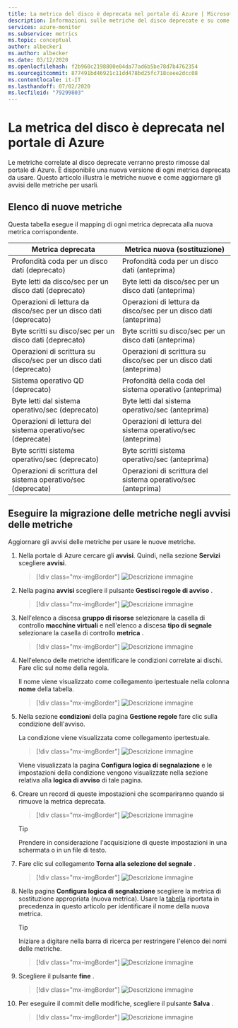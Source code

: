 ```yaml
---
title: La metrica del disco è deprecata nel portale di Azure | Microsoft Docs
description: Informazioni sulle metriche del disco deprecate e su come aggiornare gli avvisi delle metriche per usare le nuove metriche.
services: azure-monitor
ms.subservice: metrics
ms.topic: conceptual
author: albecker1
ms.author: albecker
ms.date: 03/12/2020
ms.openlocfilehash: f2b960c2198800e04da77ad6b5be78d7b4762354
ms.sourcegitcommit: 877491bd46921c11dd478bd25fc718ceee2dcc08
ms.contentlocale: it-IT
ms.lasthandoff: 07/02/2020
ms.locfileid: "79299803"
---
```

# <a name="disk-metrics-deprecation-in-the-azure-portal"></a>La metrica del disco è deprecata nel portale di Azure

Le metriche correlate al disco deprecate verranno presto rimosse dal portale di Azure. È disponibile una nuova versione di ogni metrica deprecata da usare. Questo articolo illustra le metriche nuove e come aggiornare gli avvisi delle metriche per usarli.

## <a name="list-of-new-metrics"></a>Elenco di nuove metriche

Questa tabella esegue il mapping di ogni metrica deprecata alla nuova metrica corrispondente. 

|Metrica deprecata|Metrica nuova (sostituzione)|
|----|----|
|Profondità coda per un disco dati (deprecato)|Profondità coda per un disco dati (anteprima)|
|Byte letti da disco/sec per un disco dati (deprecato)|Byte letti da disco/sec per un disco dati (anteprima)|
|Operazioni di lettura da disco/sec per un disco dati (deprecato)|Operazioni di lettura da disco/sec per un disco dati (anteprima)|
|Byte scritti su disco/sec per un disco dati (deprecato)|Byte scritti su disco/sec per un disco dati (anteprima)|
|Operazioni di scrittura su disco/sec per un disco dati (deprecato)|Operazioni di scrittura su disco/sec per un disco dati (anteprima)|
|Sistema operativo QD (deprecato)|Profondità della coda del sistema operativo (anteprima)|
|Byte letti dal sistema operativo/sec (deprecato)|Byte letti dal sistema operativo/sec (anteprima)|
|Operazioni di lettura del sistema operativo/sec (deprecate)|Operazioni di lettura del sistema operativo/sec (anteprima)|
|Byte scritti sistema operativo/sec (deprecato)|Byte scritti sistema operativo/sec (anteprima)|
|Operazioni di scrittura del sistema operativo/sec (deprecate)|Operazioni di scrittura del sistema operativo/sec (anteprima)|

<a id="update-metrics" />

## <a name="migrate-metrics-in-your-metric-alerts"></a>Eseguire la migrazione delle metriche negli avvisi delle metriche

Aggiornare gli avvisi delle metriche per usare le nuove metriche.

1. Nella portale di Azure cercare gli **avvisi**. Quindi, nella sezione **Servizi** scegliere **avvisi**.

   > [!div class="mx-imgBorder"]
   > ![Descrizione immagine](./media/portal-disk-metrics-deprecation/alert-service-azure-portal.png)

2. Nella pagina **avvisi** scegliere il pulsante **Gestisci regole di avviso** . 

   > [!div class="mx-imgBorder"]
   > ![Descrizione immagine](./media/portal-disk-metrics-deprecation/manage-alert-rules-button.png)

3. Nell'elenco a discesa **gruppo di risorse** selezionare la casella di controllo **macchine virtuali** e nell'elenco a discesa **tipo di segnale** selezionare la casella di controllo **metrica** . 

   > [!div class="mx-imgBorder"]
   > ![Descrizione immagine](./media/portal-disk-metrics-deprecation/filter-alerts.png)

4. Nell'elenco delle metriche identificare le condizioni correlate ai dischi. Fare clic sul nome della regola. 

   Il nome viene visualizzato come collegamento ipertestuale nella colonna **nome** della tabella.

   > [!div class="mx-imgBorder"]
   > ![Descrizione immagine](./media/portal-disk-metrics-deprecation/find-disk-conditions.png)

5. Nella sezione **condizioni** della pagina **Gestione regole** fare clic sulla condizione dell'avviso. 

   La condizione viene visualizzata come collegamento ipertestuale.  

   > [!div class="mx-imgBorder"]
   > ![Descrizione immagine](./media/portal-disk-metrics-deprecation/adjust-condition.png)

   Viene visualizzata la pagina **Configura logica di segnalazione** e le impostazioni della condizione vengono visualizzate nella sezione relativa alla **logica di avviso** di tale pagina.

6. Creare un record di queste impostazioni che scompariranno quando si rimuove la metrica deprecata.

   > [!div class="mx-imgBorder"]
   > ![Descrizione immagine](./media/portal-disk-metrics-deprecation/condition-rules.png)

   > [!TIP] 
   > Prendere in considerazione l'acquisizione di queste impostazioni in una schermata o in un file di testo. 

7. Fare clic sul collegamento **Torna alla selezione del segnale** .

   > [!div class="mx-imgBorder"]
   > ![Descrizione immagine](./media/portal-disk-metrics-deprecation/back-to-signal-selection.png)

8. Nella pagina **Configura logica di segnalazione** scegliere la metrica di sostituzione appropriata (nuova metrica). Usare la [tabella](#update-metrics) riportata in precedenza in questo articolo per identificare il nome della nuova metrica.

   > [!TIP] 
   > Iniziare a digitare nella barra di ricerca per restringere l'elenco dei nomi delle metriche. 

   > [!div class="mx-imgBorder"]
   > ![Descrizione immagine](./media/portal-disk-metrics-deprecation/choose-new-metric.png)

9. Scegliere il pulsante **fine** . 

   > [!div class="mx-imgBorder"]
   > ![Descrizione immagine](./media/portal-disk-metrics-deprecation/set-new-metric.png)

10. Per eseguire il commit delle modifiche, scegliere il pulsante **Salva** . 

    > [!div class="mx-imgBorder"]
    > ![Descrizione immagine](./media/portal-disk-metrics-deprecation/save-new-metric.png)






